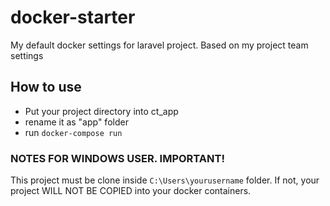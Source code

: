 # docker-starter
My default docker settings for laravel project. Based on my project team settings

## How to use
- Put your project directory into ct_app
- rename it as "app" folder
- run `docker-compose run`


### NOTES FOR WINDOWS USER. IMPORTANT!
This project must be clone inside `C:\Users\yourusername` folder. If not, your project WILL NOT BE COPIED into your docker containers.
